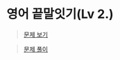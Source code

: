 # 영어 끝말잇기(Lv 2.)
> [문제 보기](https://school.programmers.co.kr/learn/courses/30/lessons/12981)  

> [문제 풀이](https://moxie2ks.notion.site/Programmers-12981-1c5a2b63c0ca4b5d920128c598e3bbfe)